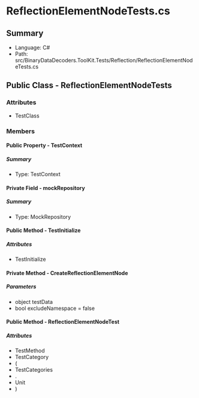 ﻿# ReflectionElementNodeTests.cs

## Summary

* Language: C#
* Path: src/BinaryDataDecoders.ToolKit.Tests/Reflection/ReflectionElementNodeTests.cs

## Public Class - ReflectionElementNodeTests

### Attributes

 - TestClass

### Members

#### Public Property - TestContext

##### Summary

 * Type: TestContext 

#### Private Field - mockRepository

##### Summary

 * Type: MockRepository 

#### Public Method - TestInitialize

##### Attributes

 - TestInitialize


#### Private Method - CreateReflectionElementNode

#####  Parameters

 - object testData 
 - bool excludeNamespace = false 

#### Public Method - ReflectionElementNodeTest

##### Attributes

 - TestMethod
 - TestCategory
 - (
 - TestCategories
 - .
 - Unit
 - )


